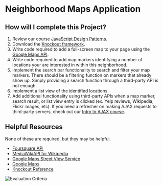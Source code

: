 # Neighborhood Maps Application

## How will I complete this Project?

1. Review our course [JavaScript Design Patterns](https://www.udacity.com/course/ud989-nd).
1. Download the [Knockout framework](http://knockoutjs.com/).
1. Write code required to add a full-screen map to your page using the [Google Maps API](https://developers.google.com/maps/).
1. Write code required to add map markers identifying a number of locations your are interested in within this neighborhood.
1. Implement the search bar functionality to search and filter your map markers. There should be a filtering function on markers that already show up. Simply providing a search function through a third-party API is not enough.
1. Implement a list view of the identified locations.
1. Add additional functionality using third-party APIs when a map marker, search result, or list view entry is clicked (ex. Yelp reviews, Wikipedia, Flickr images, etc). If you need a refresher on making AJAX requests to third-party servers, check out our [Intro to AJAX course](https://www.udacity.com/course/ud110-nd).

## Helpful Resources

None of these are required, but they may be helpful.

* [Foursquare API](https://developer.foursquare.com/start)
* [MediaWikiAPI for Wikipedia](http://www.mediawiki.org/wiki/API%3aMain_page)
* [Google Maps Street View Service](https://developers.google.com/maps/documentation/javascript/streetview)
* [Google Maps](https://developers.google.com/maps/documentation/)
* [Knockout Reference](http://knockoutjs.com/documentation/introduction.html)

![Evaluation Criteria](http://i.imgur.com/yZUCaoi.png)